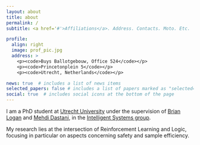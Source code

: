 ```yaml
---
layout: about
title: about
permalink: /
subtitle: <a href='#'>Affiliations</a>. Address. Contacts. Moto. Etc.

profile:
  align: right
  image: prof_pic.jpg
  address: >
    <p><code>Buys Ballotgebouw, Office 524</code></p>
    <p><code>Princetonplein 5</code></p>
    <p><code>Utrecht, Netherlands</code></p>

news: true  # includes a list of news items
selected_papers: false # includes a list of papers marked as "selected={true}"
social: true  # includes social icons at the bottom of the page
---
```


I am a PhD student at [Utrecht University](https://uu.nl/en) under the supervision of [Brian Logan](https://alechina-logan.net/brian/) and [Mehdi Dastani](https://www.uu.nl/staff/mmdastani), in the [Intelligent Systems group](https://www.uu.nl/en/research/intelligent-software-systems/intelligent-systems).

My research lies at the intersection of Reinforcement Learning and Logic, focusing in particular on aspects concerning safety and sample efficiency.
